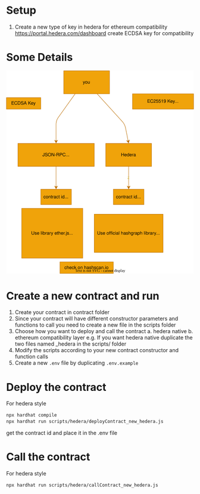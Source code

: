 
# Setup
1. Create a new type of key in hedera for ethereum compatibility
https://portal.hedera.com/dashboard
 create ECDSA key for compatibility

# Some Details

![cd](./img.drawio.svg)


# Create a new contract and run
1. Create your contract in contract folder
2. Since your contract will have different constructor parameters and functions to call you need to create a new file in the scripts folder
3. Choose how you want to deploy and call the contract a. hedera native b. ethereum compatibility layer
e.g. If you want hedera native duplicate the two files named _hedera in the scripts/ folder
4. Modify the scripts according to your new contract constructor and function calls
5. Create a new `.env` file by duplicating `.env.example`

# Deploy the contract
For hedera style
```bash
npx hardhat compile
npx hardhat run scripts/hedera/deployContract_new_hedera.js
```

get the contract id and place it in the .env file

# Call the contract
For hedera style
```bash
npx hardhat run scripts/hedera/callContract_new_hedera.js
```
